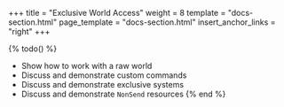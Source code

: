 +++
title = "Exclusive World Access"
weight = 8
template = "docs-section.html"
page_template = "docs-section.html"
insert_anchor_links = "right"
+++

{% todo() %}

* Show how to work with a raw world
* Discuss and demonstrate custom commands
* Discuss and demonstrate exclusive systems
* Discuss and demonstrate `NonSend` resources
{% end %}
